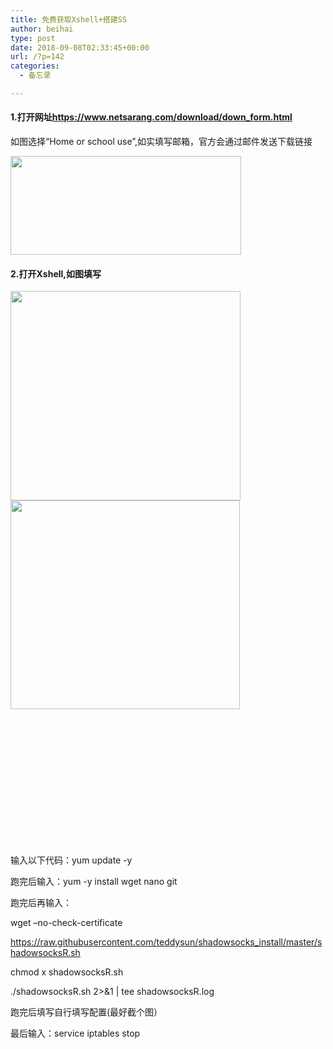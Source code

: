 ```yaml
---
title: 免费获取Xshell+搭建SS
author: beihai
type: post
date: 2018-09-08T02:33:45+00:00
url: /?p=142
categories:
  - 备忘录

---
```

#### 1.打开网址<https://www.netsarang.com/download/down_form.html>

<!--more-->


  
如图选择“Home or school use”,如实填写邮箱，官方会通过邮件发送下载链接
  
<img class="alignnone wp-image-143" src="http://120.78.201.42/wp-content/uploads/2018/09/TIM截图20180907223806.jpg" alt="" width="369" height="158" />

#### 2.打开Xshell,如图填写

<img class="alignnone wp-image-148" src="http://120.78.201.42/wp-content/uploads/2018/09/TIM截图20180908102005.jpg" alt="" width="368" height="335" />
  
<img class="alignnone wp-image-149 alignleft" src="http://120.78.201.42/wp-content/uploads/2018/09/TIM截图20180908102016.jpg" alt="" width="367" height="334" />
  
&nbsp;
  
&nbsp;
  
&nbsp;
  
&nbsp;
  
&nbsp;
  
&nbsp;
  
&nbsp;
  
输入以下代码：yum update -y
  
跑完后输入：yum -y install wget nano git
  
跑完后再输入：
  
wget &#8211;no-check-certificate
  
https://raw.githubusercontent.com/teddysun/shadowsocks_install/master/shadowsocksR.sh
  
chmod x shadowsocksR.sh
  
./shadowsocksR.sh 2>&1 | tee shadowsocksR.log
  
跑完后填写自行填写配置(最好截个图）
  
最后输入：service iptables stop